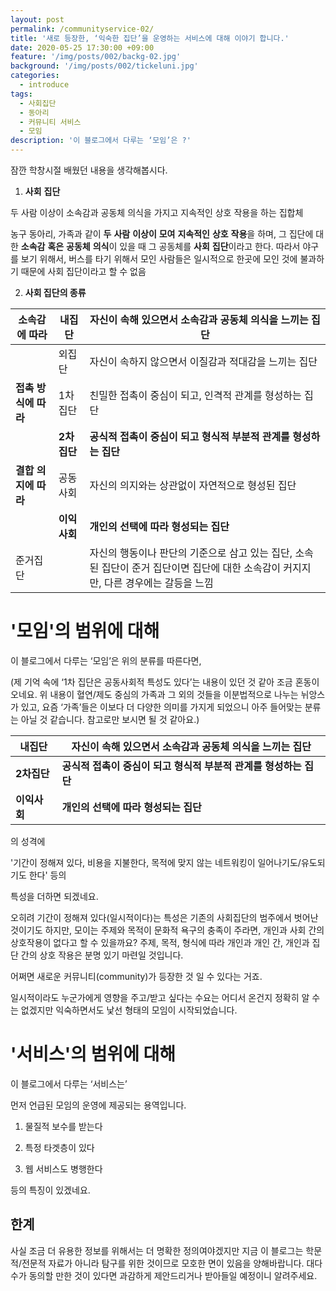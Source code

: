 ```yaml
---
layout: post
permalink: /communityservice-02/
title: '새로 등장한, ‘익숙한 집단’을 운영하는 서비스에 대해 이야기 합니다.'
date: 2020-05-25 17:30:00 +09:00
feature: '/img/posts/002/backg-02.jpg'
background: '/img/posts/002/tickeluni.jpg'
categories:
  - introduce
tags:
  - 사회집단
  - 동아리
  - 커뮤니티 서비스
  - 모임
description: '이 블로그에서 다루는 ‘모임’은 ?'
---
```






잠깐 학창시절 배웠던 내용을 생각해봅시다.



1. **사회** **집단**

두 사람 이상이 소속감과 공동체 의식을 가지고 지속적인 상호 작용을 하는 집합체

 농구 동아리, 가족과 같이 **두** **사람** **이상이** **모여** **지속적인** **상호** **작용**을 하며, 그 집단에 대한 **소속감** **혹은** **공동체** **의식**이 있을 때 그 공동체를 **사회** **집단**이라고 한다. 따라서 야구를 보기 위해서, 버스를 타기 위해서 모인 사람들은 일시적으로 한곳에 모인 것에 불과하기 때문에 사회 집단이라고 할 수 없음

 

2. __사회 집단의 종류__

| 소속감에 따라                | **내집단**        | **자신이** **속해** **있으면서** **소속감과** **공동체** **의식을** **느끼는** **집단** |
| ---------------------------- | ----------------- | ------------------------------------------------------------ |
|                              | 외집단            | 자신이 속하지 않으면서 이질감과 적대감을 느끼는 집단         |
| __접촉 방식에 따라__         | 1차 집단          | 친밀한 접촉이 중심이 되고, 인격적 관계를 형성하는 집단       |
|                              | **2차 집단**      | **공식적** **접촉이** **중심이** **되고 형식적 부분적** **관계를** **형성하는** **집단** |
| **결합** **의지에** **따라** | 공동 사회         | 자신의 의지와는 상관없이 자연적으로 형성된 집단              |
|                              | **이익** **사회** | **개인의** **선택에** **따라** **형성되는** **집단**         |
| 준거집단                     |                   | 자신의 행동이나 판단의 기준으로 삼고 있는 집단,  소속된 집단이 준거 집단이면 집단에 대한 소속감이 커지지만, 다른 경우에는 갈등을 느낌 |







 # '모임'의 범위에 대해

이 블로그에서 다루는 ‘모임’은 위의 분류를 따른다면, 

(제 기억 속에 ‘1차 집단은 공동사회적 특성도 있다’는 내용이 있던 것 같아 조금 혼동이 오네요. 위 내용이 혈연/제도 중심의 가족과 그 외의 것들을 이분법적으로 나누는 뉘앙스가 있고, 요즘 ‘가족’들은 이보다 더 다양한 의미를 가지게 되었으니 아주 들어맞는 분류는 아닐 것 같습니다. 참고로만 보시면 될 것 같아요.)

 

| **내집단**   | 자신이 **속해** **있으면서** **소속감과** **공동체** **의식을** **느끼는** **집단** |
| ------------ | ------------------------------------------------------------ |
| **2차집단**  | __공식적 접촉이 중심이 되고 형식적 부분적 관계를 형성하는 집단__ |
| **이익사회** | __개인의 선택에 따라 형성되는 집단__                         |

의 성격에

'기간이 정해져 있다, 비용을 지불한다, 목적에 맞지 않는 네트워킹이 일어나기도/유도되기도 한다' 등의 

특성을 더하면 되겠네요.

오히려 기간이 정해져 있다(일시적이다)는 특성은 기존의 사회집단의 범주에서 벗어난 것이기도 하지만, 모이는 주제와 목적이 문화적 욕구의 충족이 주라면, 개인과 사회 간의 상호작용이 없다고 할 수 있을까요? 주제, 목적, 형식에 따라 개인과 개인 간, 개인과 집단 간의 상호 작용은 분명 있기 마련일 것입니다.

어쩌면 새로운 커뮤니티(community)가 등장한 것 일 수 있다는 거죠.

일시적이라도 누군가에게 영향을 주고/받고 싶다는 수요는 어디서 온건지 정확히 알 수는 없겠지만 익숙하면서도 낯선 형태의 모임이 시작되었습니다.

# '서비스'의 범위에 대해

이 블로그에서 다루는 ‘서비스는’ 

먼저 언급된 모임의 운영에 제공되는 용역입니다.

1. 물질적 보수를 받는다

2. 특정 타겟층이 있다

3. 웹 서비스도 병행한다

등의 특징이 있겠네요.

 

## 한계

사실 조금 더 유용한 정보를 위해서는 더 명확한 정의여야겠지만 지금 이 블로그는 학문적/전문적 자료가 아니라 탐구를 위한 것이므로 모호한 면이 있음을 양해바랍니다. 대다수가 동의할 만한 것이 있다면 과감하게 제안드리거나 받아들일 예정이니 알려주세요.